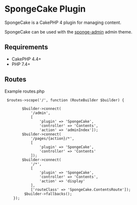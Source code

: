 # SpongeCake Plugin

SpongeCake is a CakePHP 4 plugin for managing content.

SpongeCake can be used with the [sponge-admin](https://github.com/mikebirch/sponge-admin) admin theme.

## Requirements

* CakePHP 4.4+
* PHP 7.4+

## Routes

Example routes.php

```
 $routes->scope('/', function (RouteBuilder $builder) {

        $builder->connect(
            '/admin',
            [
                'plugin' => 'SpongeCake',
                'controller' => 'Contents',
                'action' => 'adminIndex']);
        $builder->connect(
            '/pages/{action}/*',
            [
                'plugin' => 'SpongeCake',
                'controller' => 'Contents'
            ]);
        $builder->connect(
            '/*',
            [
                'plugin' => 'SpongeCake',
                'controller' => 'Contents',
                'action' => 'display'
            ],
            ['routeClass' => 'SpongeCake.ContentsRoute']);
         $builder->fallbacks();
    });
```
